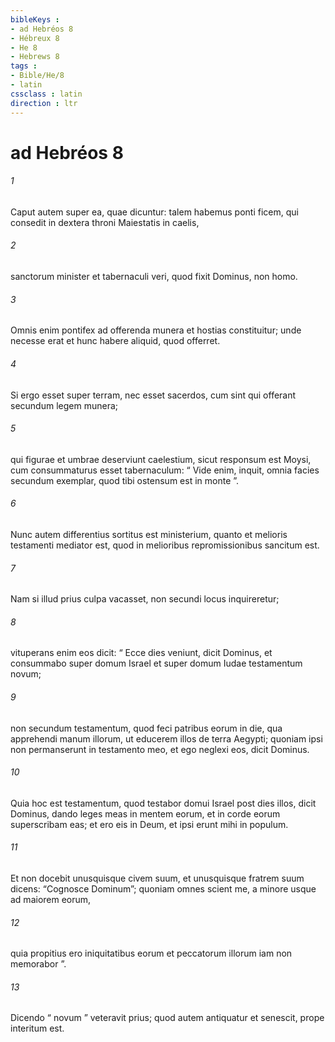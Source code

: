 ```yaml
---
bibleKeys : 
- ad Hebréos 8
- Hébreux 8
- He 8
- Hebrews 8
tags : 
- Bible/He/8
- latin
cssclass : latin
direction : ltr
---
```


# ad Hebréos 8

###### 1
Caput autem super ea, quae dicuntur: talem habemus ponti ficem, qui consedit in dextera throni Maiestatis in caelis, 
###### 2
sanctorum minister et tabernaculi veri, quod fixit Dominus, non homo.
###### 3
Omnis enim pontifex ad offerenda munera et hostias constituitur; unde necesse erat et hunc habere aliquid, quod offerret. 
###### 4
Si ergo esset super terram, nec esset sacerdos, cum sint qui offerant secundum legem munera; 
###### 5
qui figurae et umbrae deserviunt caelestium, sicut responsum est Moysi, cum consummaturus esset tabernaculum: “ Vide enim, inquit, omnia facies secundum exemplar, quod tibi ostensum est in monte ”. 
###### 6
Nunc autem differentius sortitus est ministerium, quanto et melioris testamenti mediator est, quod in melioribus repromissionibus sancitum est. 
###### 7
Nam si illud prius culpa vacasset, non secundi locus inquireretur; 
###### 8
vituperans enim eos dicit: “ Ecce dies veniunt, dicit Dominus, et consummabo super domum Israel et super domum Iudae testamentum novum; 
###### 9
non secundum testamentum, quod feci patribus eorum in die, qua apprehendi manum illorum, ut educerem illos de terra Aegypti; quoniam ipsi non permanserunt in testamento meo, et ego neglexi eos, dicit Dominus. 
###### 10
Quia hoc est testamentum, quod testabor domui Israel post dies illos, dicit Dominus, dando leges meas in mentem eorum, et in corde eorum superscribam eas; et ero eis in Deum, et ipsi erunt mihi in populum. 
###### 11
Et non docebit unusquisque civem suum, et unusquisque fratrem suum dicens: “Cognosce Dominum”; quoniam omnes scient me, a minore usque ad maiorem eorum, 
###### 12
quia propitius ero iniquitatibus eorum et peccatorum illorum iam non memorabor ”.
###### 13
Dicendo “ novum ” veteravit prius; quod autem antiquatur et senescit, prope interitum est.
